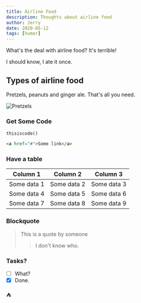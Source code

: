 ```yaml
---
title: Airline Food
description: Thoughts about airline food
author: Jerry
date: 2020-05-12
tags: [humor]
---
```


What's the deal with airline food? It's terrible!  

I should know, I ate it once.

## Types of airline food

Pretzels, peanuts and ginger ale. That's all you need.

![Pretzels](/assets/img/posts/pretzels.jpg)

### Get Some Code
`thisiscode()`
```html
<a href="#">Some link</a>
```

### Have a table
| Column 1 | Column 2 | Column 3 |
| -------- | -------- | -------- |
| Some data 1 | Some data 2 | Some data 3 |
| Some data 4 | Some data 5 | Some data 6 |
| Some data 7 | Some data 8 | Some data 9 |


### Blockquote

> This is a quote by someone
>
>> I don't know who.

### Tasks?
- [ ] What?
- [x] Done.

:tent: